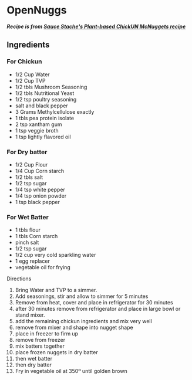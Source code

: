 # OpenNuggs
***Recipe is from [Sauce Stache's Plant-based ChickUN McNuggets recipe](https://www.saucestache.com/mcdonalds-plant-based-chickun-mcnuggets-recipe/)***

## Ingredients
### For Chickun
    
   - 1/2 Cup Water
   - 1/2 Cup TVP
   - 1/2 tbls Mushroom Seasoning
   - 1/2 tbls Nutritional Yeast
   - 1/2 tsp poultry seasoning
   - salt and black pepper
   - 3 Grams Methylcellulose exactly
   - 1 tbls pea protein isolate
   - 2 tsp xantham gum
   - 1 tsp veggie broth
   - 1 tsp lightly flavored oil
### For Dry batter
   - 1/2 Cup Flour
   - 1/4 Cup Corn starch
   - 1/2 tbls salt
   - 1/2 tsp sugar
   - 1/4 tsp white pepper
   - 1/4 tsp onion powder
   - 1 tsp black pepper
### For Wet Batter
   - 1 tbls flour
   - 1 tbls Corn starch
   - pinch salt
   - 1/2 tsp sugar
   - 1/2 cup very cold sparkling water
   - 1 egg replacer
   - vegetable oil for frying

Directions

1. Bring Water and TVP to a simmer.
2. Add seasonings, stir and allow to simmer for 5 minutes
3. Remove from heat, cover and place in refrigerator for 30 minutes
4. after 30 minutes remove from refrigerator and place in large bowl or stand mixer.
5. add the remaining chickun ingredients and mix very well
6. remove from mixer and shape into nugget shape
7. place in freezer to firm up
8. remove from freezer
9. mix batters together
10. place frozen nuggets in dry batter
11. then wet batter
12. then dry batter
13. Fry in vegetable oil at 350º until golden brown

